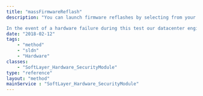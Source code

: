 ```yaml
---
title: "massFirmwareReflash"
description: "You can launch firmware reflashes by selecting from your server list. It will bring your server offline for approximately 60 minutes while the reflashes are in progress. 

In the event of a hardware failure during this test our datacenter engineers will be notified of the problem automatically. They will then replace any failed components to bring your server back online. They will be contact you to ensure that impact on your server is minimal. "
date: "2018-02-12"
tags:
    - "method"
    - "sldn"
    - "Hardware"
classes:
    - "SoftLayer_Hardware_SecurityModule"
type: "reference"
layout: "method"
mainService : "SoftLayer_Hardware_SecurityModule"
---
```

